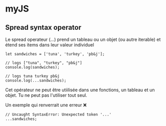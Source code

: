 # myJS

## Spread syntax operator

Le spread operateur (...) prend un tableau ou un objet (ou autre iterable) et étend ses items dans leur valeur individuel

```
let sandwiches = ['tuna', 'turkey', 'pb&j'];

// logs ["tuna", "turkey", "pb&j"]
console.log(sandwiches);

// logs tuna turkey pb&j
console.log(...sandwiches);
```

Cet opérateur ne peut être utiilisée dans une fonctions, un tableau et un objet. Tu ne peut pas l'utiliser tout seul.

Un exemple qui renverrait une erreur ❌
```
// Uncaught SyntaxError: Unexpected token '...'
...sandwiches;
```
